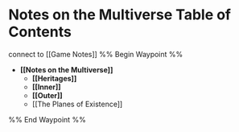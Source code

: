 # Notes on the Multiverse Table of Contents
connect to [[Game Notes]]
%% Begin Waypoint %%
- **[[Notes on the Multiverse]]**
	- **[[Heritages]]**
	- **[[Inner]]**
	- **[[Outer]]**
	- [[The Planes of Existence]]

%% End Waypoint %%